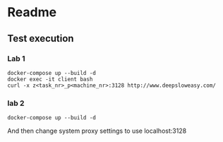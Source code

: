 # Readme 
## Test execution
   
### Lab 1
    
    docker-compose up --build -d
    docker exec -it client bash
    curl -x z<task_nr>_p<machine_nr>:3128 http://www.deepsloweasy.com/

### lab 2

    docker-compose up --build -d
And then change system proxy settings to use localhost:3128    
